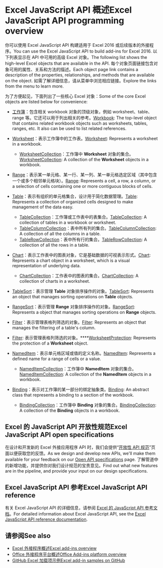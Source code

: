 # <a name="excel-javascript-api-overview"></a><span data-ttu-id="92a68-101">Excel JavaScript API 概述</span><span class="sxs-lookup"><span data-stu-id="92a68-101">Excel JavaScript API programming overview</span></span>

<span data-ttu-id="92a68-102">你可以使用 Excel JavaScript API 构建适用于 Excel 2016 或后续版本的外接程序。</span><span class="sxs-lookup"><span data-stu-id="92a68-102">You can use the Excel JavaScript API to build add-ins for Excel 2016.</span></span> <span data-ttu-id="92a68-103">以下列表显示在 API 中可用的高级 Excel 对象。</span><span class="sxs-lookup"><span data-stu-id="92a68-103">The following list shows the high-level Excel objects that are available in the API.</span></span> <span data-ttu-id="92a68-104">每个对象页面链接包含对象可用的属性、关系和方法的描述。</span><span class="sxs-lookup"><span data-stu-id="92a68-104">Each object page link contains a description of the properties, relationships, and methods that are available on the object.</span></span> <span data-ttu-id="92a68-105">如需了解详细信息，请从菜单中浏览相应链接。</span><span class="sxs-lookup"><span data-stu-id="92a68-105">Explore the links from the menu to learn more.</span></span>

<span data-ttu-id="92a68-106">为了方便起见，下面列出了一些核心 Excel 对象：</span><span class="sxs-lookup"><span data-stu-id="92a68-106">Some of the core Excel objects are listed below for convenience:</span></span> 

- <span data-ttu-id="92a68-107">[工作簿](/javascript/api/excel/excel.workbook)：包含相关 workbook 对象的顶级对象，例如 worksheet、table、range 等。它还可以用于列出相关的参考。</span><span class="sxs-lookup"><span data-stu-id="92a68-107">[Workbook](/javascript/api/excel/excel.workbook): The top-level object that contains related workbook objects such as worksheets, tables, ranges, etc. It also can be used to list related references.</span></span>

- <span data-ttu-id="92a68-108">[Worksheet](/javascript/api/excel/excel.worksheet)：表示工作簿中的工作表。</span><span class="sxs-lookup"><span data-stu-id="92a68-108">[Worksheet](/javascript/api/excel/excel.worksheet): Represents a worksheet in a workbook.</span></span> 
    - <span data-ttu-id="92a68-109">[WorksheetCollection](/javascript/api/excel/excel.worksheetcollection)：工作簿中 **Worksheet** 对象的集合。</span><span class="sxs-lookup"><span data-stu-id="92a68-109">[WorksheetCollection](/javascript/api/excel/excel.worksheetcollection): A collection of the **Worksheet** objects in a workbook.</span></span>

- <span data-ttu-id="92a68-110">[Range](/javascript/api/excel/excel.range)：表示某一单元格、某一行、某一列、某一单元格选定区域（其中包含一个或多个相邻单元格块）。</span><span class="sxs-lookup"><span data-stu-id="92a68-110">[Range](/javascript/api/excel/excel.range): Represents a cell, a row, a column, or a selection of cells containing one or more contiguous blocks of cells.</span></span>

- <span data-ttu-id="92a68-111">[Table](/javascript/api/excel/excel.table)：表示有组织的单元格集合，设计用于简化数据管理。</span><span class="sxs-lookup"><span data-stu-id="92a68-111">[Table](/javascript/api/excel/excel.table): Represents a collection of organized cells designed to make management of the data easy.</span></span>
    - <span data-ttu-id="92a68-112">[TableCollection](/javascript/api/excel/excel.tablecollection)：工作簿或工作表中的表集合。</span><span class="sxs-lookup"><span data-stu-id="92a68-112">[TableCollection](/javascript/api/excel/excel.tablecollection): A collection of tables in a workbook or worksheet.</span></span>
    - <span data-ttu-id="92a68-113">[TableColumnCollection](/javascript/api/excel/excel.tablecolumncollection)：表中所有列的集合。</span><span class="sxs-lookup"><span data-stu-id="92a68-113">[TableColumnCollection](/javascript/api/excel/excel.tablecolumncollection): A collection of all the columns in a table.</span></span>
    - <span data-ttu-id="92a68-114">[TableRowCollection](/javascript/api/excel/excel.tablerowcollection)：表中所有行的集合。</span><span class="sxs-lookup"><span data-stu-id="92a68-114">[TableRowCollection](/javascript/api/excel/excel.tablerowcollection): A collection of all the rows in a table.</span></span>

- <span data-ttu-id="92a68-115">[Chart](/javascript/api/excel/excel.chart)：表示工作表中的图表对象，它是基础数据的可视表示形式。</span><span class="sxs-lookup"><span data-stu-id="92a68-115">[Chart](/javascript/api/excel/excel.chart): Represents a chart object in a worksheet, which is a visual representation of underlying data.</span></span>
    - <span data-ttu-id="92a68-116">[ChartCollection](/javascript/api/excel/excel.chartcollection)：工作表中的图表的集合。</span><span class="sxs-lookup"><span data-stu-id="92a68-116">[ChartCollection](/javascript/api/excel/excel.chartcollection): A collection of charts in a worksheet.</span></span>

- <span data-ttu-id="92a68-117">[TableSort](/javascript/api/excel/excel.tablesort)：表示管理 **Table** 对象排序操作的对象。</span><span class="sxs-lookup"><span data-stu-id="92a68-117">[TableSort](/javascript/api/excel/excel.tablesort): Represents an object that manages sorting operations on **Table** objects.</span></span>

- <span data-ttu-id="92a68-118">[RangeSort](/javascript/api/excel/excel.rangesort)：表示管理 **Range** 对象排序操作的对象。</span><span class="sxs-lookup"><span data-stu-id="92a68-118">[RangeSort](/javascript/api/excel/excel.rangesort): Represents a object that manages sorting operations on **Range** objects.</span></span>

- <span data-ttu-id="92a68-119">[Filter](/javascript/api/excel/excel.filter)：表示管理表格列筛选的对象。</span><span class="sxs-lookup"><span data-stu-id="92a68-119">[Filter](/javascript/api/excel/excel.filter): Represents an object that manages the filtering of a table's column.</span></span>

- <span data-ttu-id="92a68-120">[Filter](/javascript/api/excel/excel.worksheetprotection): 表示管理表格列筛选的对象。\*\*\*\*</span><span class="sxs-lookup"><span data-stu-id="92a68-120">[WorksheetProtection](/javascript/api/excel/excel.worksheetprotection): Represents the protection of a **Worksheet** object.</span></span>

- <span data-ttu-id="92a68-121">[NamedItem](/javascript/api/excel/excel.nameditem)：表示单元格区域或值的定义名称。</span><span class="sxs-lookup"><span data-stu-id="92a68-121">[NamedItem](/javascript/api/excel/excel.nameditem): Represents a defined name for a range of cells or a value.</span></span> 
    - <span data-ttu-id="92a68-122">[NamedItemCollection](/javascript/api/excel/excel.nameditemcollection)：工作簿中 **NamedItem** 对象的集合。</span><span class="sxs-lookup"><span data-stu-id="92a68-122">[NamedItemCollection](/javascript/api/excel/excel.nameditemcollection): A collection of the **NamedItem** objects in a workbook.</span></span>

- <span data-ttu-id="92a68-123">[Binding](/javascript/api/excel/excel.binding)：表示对工作簿的某一部分的绑定抽象类。</span><span class="sxs-lookup"><span data-stu-id="92a68-123">[Binding](/javascript/api/excel/excel.binding): An abstract class that represents a binding to a section of the workbook.</span></span>
    - <span data-ttu-id="92a68-124">[BindingCollection](/javascript/api/excel/excel.bindingcollection)：工作簿中 **Binding** 对象的集合。</span><span class="sxs-lookup"><span data-stu-id="92a68-124">[BindingCollection](/javascript/api/excel/excel.bindingcollection): A collection of the **Binding** objects in a workbook.</span></span>

## <a name="excel-javascript-api-open-specifications"></a><span data-ttu-id="92a68-125">Excel 的 JavaScript API 开放性规范</span><span class="sxs-lookup"><span data-stu-id="92a68-125">Excel JavaScript API open specifications</span></span>

<span data-ttu-id="92a68-126">在设计和开发新的 Excel  外接应用程序 API 时，我们会提供“[开放性 API 规范](../openspec.md)”页面以便获取您的反馈。</span><span class="sxs-lookup"><span data-stu-id="92a68-126">As we design and develop new APIs, we'll make them available for your feedback on our [Open API specifications](../openspec.md) page.</span></span> <span data-ttu-id="92a68-127">了解管道中的新增功能，并提供你对我们设计规范的宝贵意见。</span><span class="sxs-lookup"><span data-stu-id="92a68-127">Find out what new features are in the pipeline, and provide your input on our design specifications.</span></span>

## <a name="excel-javascript-api-reference"></a><span data-ttu-id="92a68-128">Excel JavaScript API 参考</span><span class="sxs-lookup"><span data-stu-id="92a68-128">Excel JavaScript API reference</span></span>

<span data-ttu-id="92a68-129">有关 Excel JavaScript API 的详细信息，请参阅 [Excel 的 JavaScript API 参考文档](/javascript/api/excel)。</span><span class="sxs-lookup"><span data-stu-id="92a68-129">For detailed information about Excel JavaScript API, see the [Excel JavaScript API reference documentation](/javascript/api/excel).</span></span>

## <a name="see-also"></a><span data-ttu-id="92a68-130">请参阅</span><span class="sxs-lookup"><span data-stu-id="92a68-130">See also</span></span>

- [<span data-ttu-id="92a68-131">Excel 外接程序概述</span><span class="sxs-lookup"><span data-stu-id="92a68-131">Excel add-ins overview</span></span>](https://docs.microsoft.com/office/dev/add-ins/excel/excel-add-ins-overview)
- [<span data-ttu-id="92a68-132">Office 外接程序平台概述</span><span class="sxs-lookup"><span data-stu-id="92a68-132">Office Add-ins platform overview</span></span>](https://docs.microsoft.com/office/dev/add-ins/overview/office-add-ins)
- [<span data-ttu-id="92a68-133">GitHub Excel 加载项示例</span><span class="sxs-lookup"><span data-stu-id="92a68-133">Excel add-in samples on GitHub</span></span>](https://github.com/OfficeDev?utf8=%E2%9C%93&q=Excel)
